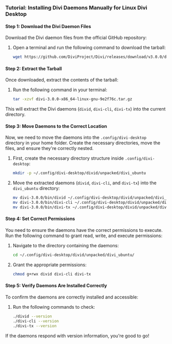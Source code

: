 ### Tutorial: Installing Divi Daemons Manually for Linux Divi Desktop

#### Step 1: Download the Divi Daemon Files
Download the Divi daemon files from the official GitHub repository:

1. Open a terminal and run the following command to download the tarball:
   ```bash
   wget https://github.com/DiviProject/Divi/releases/download/v3.0.0/divi-3.0.0-x86_64-linux-gnu-9e2f76c.tar.gz
   ```

#### Step 2: Extract the Tarball
Once downloaded, extract the contents of the tarball:

1. Run the following command in your terminal:
   ```bash
   tar -xzvf divi-3.0.0-x86_64-linux-gnu-9e2f76c.tar.gz
   ```

This will extract the Divi daemons (`divid`, `divi-cli`, `divi-tx`) into the current directory.

#### Step 3: Move Daemons to the Correct Location
Now, we need to move the daemons into the `.config/divi-desktop` directory in your home folder. Create the necessary directories, move the files, and ensure they're correctly nested.

1. First, create the necessary directory structure inside `.config/divi-desktop`:
   ```bash
   mkdir -p ~/.config/divi-desktop/divid/unpacked/divi_ubuntu
   ```

2. Move the extracted daemons (`divid`, `divi-cli`, and `divi-tx`) into the `divi_ubuntu` directory:
   ```bash
   mv divi-3.0.0/bin/divid ~/.config/divi-desktop/divid/unpacked/divi_ubuntu/
   mv divi-3.0.0/bin/divi-cli ~/.config/divi-desktop/divid/unpacked/divi_ubuntu/
   mv divi-3.0.0/bin/divi-tx ~/.config/divi-desktop/divid/unpacked/divi_ubuntu/
   ```

#### Step 4: Set Correct Permissions
You need to ensure the daemons have the correct permissions to execute. Run the following command to grant read, write, and execute permissions:

1. Navigate to the directory containing the daemons:
   ```bash
   cd ~/.config/divi-desktop/divid/unpacked/divi_ubuntu/
   ```

2. Grant the appropriate permissions:
   ```bash
   chmod g+rwx divid divi-cli divi-tx
   ```

#### Step 5: Verify Daemons Are Installed Correctly
To confirm the daemons are correctly installed and accessible:

1. Run the following commands to check:
   ```bash
   ./divid --version
   ./divi-cli --version
   ./divi-tx --version
   ```

If the daemons respond with version information, you're good to go!
